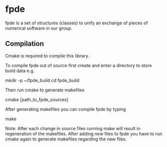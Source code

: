 fpde
====

fpde is a set of structures (classes) to unify an exchange of pieces
of numerical software in our group.

Compilation
-----------

Cmake is required to compile this library.

To compile fpde out of source first create and enter a directory to store build
data e.g.

 mkdir -p ~/fpde_build
 cd fpde_build

Then run cmake to generate makefiles

 cmake [path_to_fpde_sources]

After generating makefiles you can compile fpde by typing

 make

Note: After each change in source files running make will result in
regeneration of the makefiles. After adding *new* files to fpde you have
to run cmake again to generate makefiles regarding the new files.
